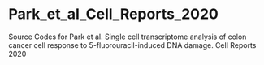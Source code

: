# Park_et_al_Cell_Reports_2020
Source Codes for Park et al. Single cell transcriptome analysis of colon cancer cell response to 5-fluorouracil-induced DNA damage. Cell Reports 2020
